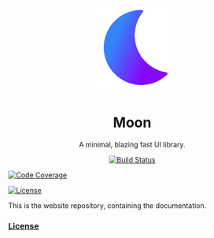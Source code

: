 
<p align="center"><a href="https://kingpixil.github.io/moon" target="_blank"><img width="150"src="https://raw.githubusercontent.com/KingPixil/moon/gh-pages/img/logo.png"></a></p>

<h1 align="center">Moon</h1>

<p align="center">A minimal, blazing fast UI library.</p>
<p align="center">
<a href="https://travis-ci.org/KingPixil/moon"><img src="https://travis-ci.org/KingPixil/moon.svg?branch=master" alt="Build Status"></a>

<a href="https://codecov.io/gh/KingPixil/moon"><img src="https://codecov.io/gh/KingPixil/moon/branch/master/graph/badge.svg" alt="Code Coverage"></a>

<a href="https://kingpixil.github.io/license"><img src="https://img.shields.io/badge/license-MIT-blue.svg" alt="License"></a>
</p>

This is the website repository, containing the documentation.

### [License](http://kingpixil.github.io/license)
